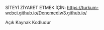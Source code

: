 SİTEYİ ZİYARET ETMEK İÇİN: https://turkum-webci.github.io/Denemediw3.github.io/

Açık Kaynak Kodludur

